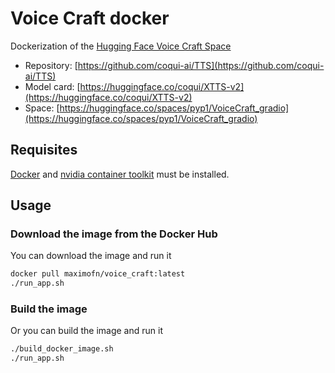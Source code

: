 # Voice Craft docker

Dockerization of the [Hugging Face Voice Craft Space](https://huggingface.co/spaces/pyp1/VoiceCraft_gradio)

 * Repository: [https://github.com/coqui-ai/TTS](https://github.com/coqui-ai/TTS)
 * Model card: [https://huggingface.co/coqui/XTTS-v2](https://huggingface.co/coqui/XTTS-v2)
 * Space: [https://huggingface.co/spaces/pyp1/VoiceCraft_gradio](https://huggingface.co/spaces/pyp1/VoiceCraft_gradio)

## Requisites

[Docker](https://docs.docker.com/desktop/) and [nvidia container toolkit](https://docs.nvidia.com/datacenter/cloud-native/container-toolkit/latest/install-guide.html) must be installed.

## Usage

### Download the image from the Docker Hub

You can download the image and run it

```bash
docker pull maximofn/voice_craft:latest
./run_app.sh
```

### Build the image

Or you can build the image and run it

```bash
./build_docker_image.sh
./run_app.sh
```